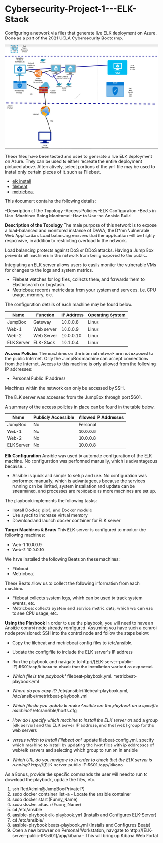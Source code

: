 # Cybersecurity-Project-1---ELK-Stack
Configuring a network via files that generate live ELK deployment on Azure. Done as a part of the 2021 UCLA Cybersecurity Bootcamp.

![test](https://github.com/aubonih/Cybersecurity-Project-1---ELK-Stack/blob/main/diagram.jpg)

These files have been tested and used to generate a live ELK deployment on Azure. They can be used to either recreate the entire deployment pictured above. Alternatively, select portions of the yml file may be used to install only certain pieces of it, such as Filebeat.

- [elk install](https://github.com/aubonih/Cybersecurity-Project-1---ELK-Stack/blob/main/yml%20playbooks/elk-playbook.yml)
- [filebeat](https://github.com/aubonih/Cybersecurity-Project-1---ELK-Stack/blob/main/yml%20playbooks/filebeat-playbook.yml)
- [metricbeat](https://github.com/aubonih/Cybersecurity-Project-1---ELK-Stack/blob/main/yml%20playbooks/metricbeat-playbook.yml)

This document contains the following details:

-Description of the Topology
-Access Policies
-ELK Configuration
 -Beats in Use
 -Machines Being Monitored
-How to Use the Ansible Build


**Description of the Topology**
The main purpose of this network is to expose a load-balanced and monitored instance of DVWA, the D*mn Vulnerable Web Application.
Load balancing ensures that the application will be highly responsive, in addition to restricting overload to the network.

Load balancing protects against DoS or DDoS attacks. Having a Jump Box prevents all machines in the network from being exposed to the public.

Integrating an ELK server allows users to easily monitor the vulnerable VMs for changes to the logs and system metrics.

- Filebeat watches for log files, collects them, and forwards them to Elasticsearch or Logstash.
- Metricbeat records metric data from your system and services. i.e. CPU usage, memory, etc.

The configuration details of each machine may be found below.


| Name | Function | IP Address | Operating System |
|------|----------|------------|------------------|
|JumpBox      | Gateway         | 10.0.0.8           |   Linux              |
|Web-1      |    Web server      | 10.0.0.9           |       Linux           |
|Web-2      |   Web Server       | 10.0.0.10           |           Linux       |
|ELK Server      |  ELK-Stack        | 10.1.0.4           |             Linux     |




**Access Policies**
The machines on the internal network are not exposed to the public Internet.
Only the JumpBox machine can accept connections from the Internet. Access to this machine is only allowed from the following IP addresses:

- Personal Public IP address

Machines within the network can only be accessed by SSH.

The ELK server was accessed from the JumpBox through port 5601.

A summary of the access policies in place can be found in the table below.


|Name | Publicly Accessible | Allowed IP Addresses |
| --- | --- | --- |
|JumpBox | No | Personal |
| Web-1 | No | 10.0.0.8 |
| Web-2 | No | 10.0.0.8 |
| ELK Server | No | 10.0.0.8 |


**Elk Configuration**
Ansible was used to automate configuration of the ELK machine. No configuration was performed manually, which is advantageous because...

- Ansible is quick and simple to setup and use. No configuration was performed manually, which is advantageous because the services running can be limited, system installation and update can be streamlined, and processes are replicable as more machines are set up.

The playbook implements the following tasks:

- Install Docker, pip3, and Docker module
- Use sysctl to increase virtual memory
- Download and launch docker container for ELK server


**Target Machines & Beats**
This ELK server is configured to monitor the following machines:
- Web-1 10.0.0.9
- Web-2 10.0.0.10

We have installed the following Beats on these machines:

- Filebeat
- Metricbeat

These Beats allow us to collect the following information from each machine:

- Filebeat collects system logs, which can be used to track system events, etc.
- Metricbeat collects system and service metric data, which we can use to see CPU usage, etc.


**Using the Playbook**
In order to use the playbook, you will need to have an Ansible control node already configured. Assuming you have such a control node provisioned:
SSH into the control node and follow the steps below:

- Copy the filebeat and metricbeat config files to /etc/ansible.
- Update the config file to include the ELK server's IP address
- Run the playbook, and navigate to http://[ELK-server-public-IP]:5601/app/kibana to check that the installation worked as expected.

- *Which file is the playbook?* filebeat-playbook.yml. metricbeat-playbook.yml
- *Where do you copy it?* /etc/ansible/filebeat-playbook.yml, /etc/ansible/metricbeat-playbook.yml
- *Which file do you update to make Ansible run the playbook on a specific machine?* /etc/ansible/hosts.cfg
- *How do I specify which machine to install the ELK server on* add a group [elk server] and the ELK server IP address, and the [web] group for the web servers
- *versus which to install Filebeat on?* update filebeat-config.yml. specify which machine to install by updating the host files with ip addresses of web/elk servers and selecting which group to run on in ansible
- *Which URL do you navigate to in order to check that the ELK server is running?* http://[ELK-server-public-IP:5601]/app/kibana

As a Bonus, provide the specific commands the user will need to run to download the playbook, update the files, etc.
1. ssh RedAdmin@JumpBox(PrivateIP)
2. sudo docker container list -a - Locate the ansible container
3. sudo docker start (Funny_Name)
4. sudo docker attach (Funny_Name)
5. cd /etc/ansible
6. ansible-playbook elk-playbook.yml (Installs and Configures ELK-Server)
7. cd /etc/ansible/
8. ansible-playbook beats-playbook.yml (Installs and Configures Beats)
9. Open a new browser on Personal Workstation, navigate to http://[ELK-server-public-IP:5601]/app/kibana - This will bring up Kibana Web Portal

